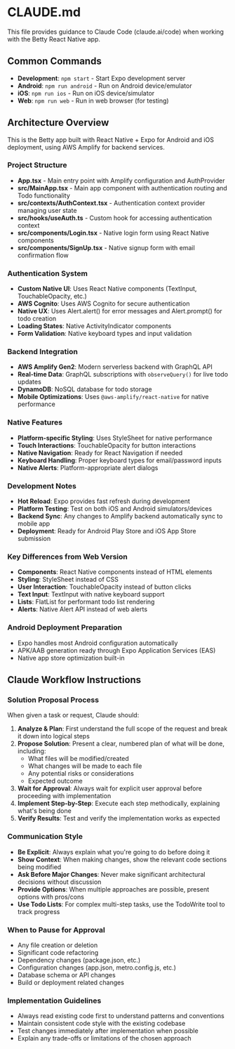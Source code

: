 # CLAUDE.md

This file provides guidance to Claude Code (claude.ai/code) when working with the Betty React Native app.

## Common Commands

- **Development**: `npm start` - Start Expo development server
- **Android**: `npm run android` - Run on Android device/emulator
- **iOS**: `npm run ios` - Run on iOS device/simulator
- **Web**: `npm run web` - Run in web browser (for testing)

## Architecture Overview

This is the Betty app built with React Native + Expo for Android and iOS deployment, using AWS Amplify for backend services.

### Project Structure
- **App.tsx** - Main entry point with Amplify configuration and AuthProvider
- **src/MainApp.tsx** - Main app component with authentication routing and Todo functionality
- **src/contexts/AuthContext.tsx** - Authentication context provider managing user state
- **src/hooks/useAuth.ts** - Custom hook for accessing authentication context  
- **src/components/Login.tsx** - Native login form using React Native components
- **src/components/SignUp.tsx** - Native signup form with email confirmation flow

### Authentication System
- **Custom Native UI**: Uses React Native components (TextInput, TouchableOpacity, etc.)
- **AWS Cognito**: Uses AWS Cognito for secure authentication
- **Native UX**: Uses Alert.alert() for error messages and Alert.prompt() for todo creation
- **Loading States**: Native ActivityIndicator components
- **Form Validation**: Native keyboard types and input validation

### Backend Integration  
- **AWS Amplify Gen2**: Modern serverless backend with GraphQL API
- **Real-time Data**: GraphQL subscriptions with `observeQuery()` for live todo updates
- **DynamoDB**: NoSQL database for todo storage
- **Mobile Optimizations**: Uses `@aws-amplify/react-native` for native performance

### Native Features
- **Platform-specific Styling**: Uses StyleSheet for native performance
- **Touch Interactions**: TouchableOpacity for button interactions  
- **Native Navigation**: Ready for React Navigation if needed
- **Keyboard Handling**: Proper keyboard types for email/password inputs
- **Native Alerts**: Platform-appropriate alert dialogs

### Development Notes
- **Hot Reload**: Expo provides fast refresh during development
- **Platform Testing**: Test on both iOS and Android simulators/devices
- **Backend Sync**: Any changes to Amplify backend automatically sync to mobile app
- **Deployment**: Ready for Android Play Store and iOS App Store submission

### Key Differences from Web Version
- **Components**: React Native components instead of HTML elements
- **Styling**: StyleSheet instead of CSS
- **User Interaction**: TouchableOpacity instead of button clicks
- **Text Input**: TextInput with native keyboard support
- **Lists**: FlatList for performant todo list rendering
- **Alerts**: Native Alert API instead of web alerts

### Android Deployment Preparation
- Expo handles most Android configuration automatically
- APK/AAB generation ready through Expo Application Services (EAS)
- Native app store optimization built-in

## Claude Workflow Instructions

### Solution Proposal Process
When given a task or request, Claude should:

1. **Analyze & Plan**: First understand the full scope of the request and break it down into logical steps
2. **Propose Solution**: Present a clear, numbered plan of what will be done, including:
   - What files will be modified/created
   - What changes will be made to each file
   - Any potential risks or considerations
   - Expected outcome
3. **Wait for Approval**: Always wait for explicit user approval before proceeding with implementation
4. **Implement Step-by-Step**: Execute each step methodically, explaining what's being done
5. **Verify Results**: Test and verify the implementation works as expected

### Communication Style
- **Be Explicit**: Always explain what you're going to do before doing it
- **Show Context**: When making changes, show the relevant code sections being modified
- **Ask Before Major Changes**: Never make significant architectural decisions without discussion
- **Provide Options**: When multiple approaches are possible, present options with pros/cons
- **Use Todo Lists**: For complex multi-step tasks, use the TodoWrite tool to track progress

### When to Pause for Approval
- Any file creation or deletion
- Significant code refactoring
- Dependency changes (package.json, etc.)
- Configuration changes (app.json, metro.config.js, etc.)
- Database schema or API changes
- Build or deployment related changes

### Implementation Guidelines
- Always read existing code first to understand patterns and conventions
- Maintain consistent code style with the existing codebase
- Test changes immediately after implementation when possible
- Explain any trade-offs or limitations of the chosen approach